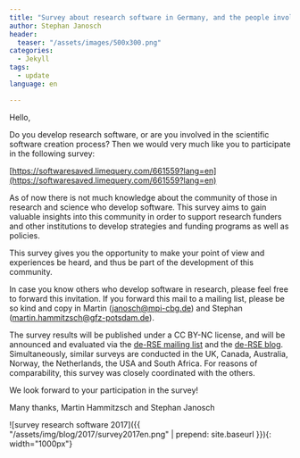 ```yaml
---
title: "Survey about research software in Germany, and the people involved in it - #deRSEsurvey2017"
author: Stephan Janosch
header:
  teaser: "/assets/images/500x300.png"
categories: 
  - Jekyll
tags:
  - update
language: en

---
```

Hello,

Do you develop research software, or are you involved in the scientific
software creation process? Then we would very much like you to
participate in the following survey:

[https://softwaresaved.limequery.com/661559?lang=en](https://softwaresaved.limequery.com/661559?lang=en)

As of now there is not much knowledge about the community of those in
research and science who develop software. This survey aims to gain
valuable insights into this community in order to support research
funders and other institutions to develop strategies and funding
programs as well as policies.

This survey gives you the opportunity to make your point of view and
experiences be heard, and thus be part of the development of this community.

In case you know others who develop software in research, please feel
free to forward this invitation. If you forward this mail to a mailing
list, please be so kind and copy in Martin (janosch@mpi-cbg.de) and
Stephan (martin.hammitzsch@gfz-potsdam.de).

The survey results will be published under a CC BY-NC license, and will
be announced and evaluated via the [de-RSE mailing list](https://www.de-rse.org/en/join.html) and the
[de-RSE blog](https://www.de-rse.org/en/blog.html). Simultaneously, similar surveys are conducted in the
UK, Canada, Australia, Norway, the Netherlands, the USA and South
Africa. For reasons of comparability, this survey was closely
coordinated with the others.

We look forward to your participation in the survey!

Many thanks,
Martin Hammitzsch and Stephan Janosch

![survey research software 2017]({{ "/assets/img/blog/2017/survey2017en.png" | prepend: site.baseurl }}){: width="1000px"}
